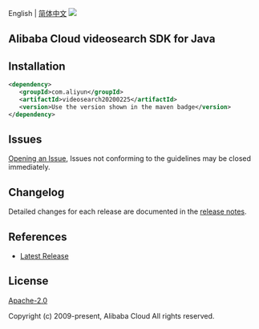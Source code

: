English | [简体中文](README-CN.md)
![](https://aliyunsdk-pages.alicdn.com/icons/AlibabaCloud.svg)

## Alibaba Cloud videosearch SDK for Java

## Installation

```xml
<dependency>
   <groupId>com.aliyun</groupId>
   <artifactId>videosearch20200225</artifactId>
   <version>Use the version shown in the maven badge</version>
</dependency>
```

## Issues
[Opening an Issue](https://github.com/aliyun/alibabacloud-sdk/issues/new), Issues not conforming to the guidelines may be closed immediately.

## Changelog
Detailed changes for each release are documented in the [release notes](./ChangeLog.txt).

## References
* [Latest Release](https://github.com/aliyun/alibabacloud-sdk/tree/master/java)

## License
[Apache-2.0](http://www.apache.org/licenses/LICENSE-2.0)

Copyright (c) 2009-present, Alibaba Cloud All rights reserved.